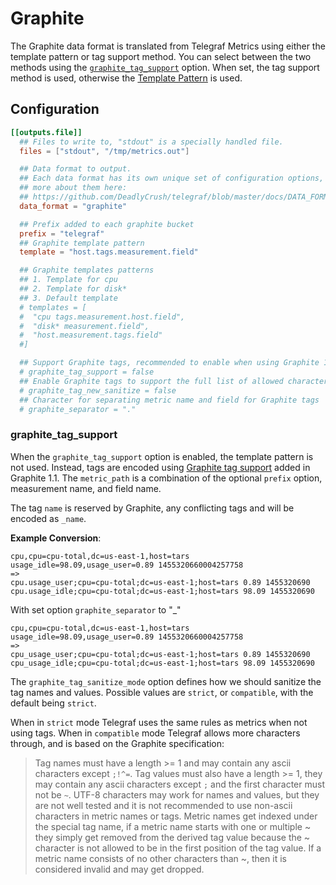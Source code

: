 # Graphite

The Graphite data format is translated from Telegraf Metrics using either the
template pattern or tag support method.  You can select between the two
methods using the [`graphite_tag_support`](#graphite-tag-support) option.  When set, the tag support
method is used, otherwise the [Template Pattern](templates) is used.

## Configuration

```toml
[[outputs.file]]
  ## Files to write to, "stdout" is a specially handled file.
  files = ["stdout", "/tmp/metrics.out"]

  ## Data format to output.
  ## Each data format has its own unique set of configuration options, read
  ## more about them here:
  ## https://github.com/DeadlyCrush/telegraf/blob/master/docs/DATA_FORMATS_OUTPUT.md
  data_format = "graphite"

  ## Prefix added to each graphite bucket
  prefix = "telegraf"
  ## Graphite template pattern
  template = "host.tags.measurement.field"

  ## Graphite templates patterns
  ## 1. Template for cpu
  ## 2. Template for disk*
  ## 3. Default template
  # templates = [
  #  "cpu tags.measurement.host.field",
  #  "disk* measurement.field",
  #  "host.measurement.tags.field"
  #]

  ## Support Graphite tags, recommended to enable when using Graphite 1.1 or later.
  # graphite_tag_support = false
  ## Enable Graphite tags to support the full list of allowed characters
  # graphite_tag_new_sanitize = false
  ## Character for separating metric name and field for Graphite tags
  # graphite_separator = "."
```

### graphite_tag_support

When the `graphite_tag_support` option is enabled, the template pattern is not
used.  Instead, tags are encoded using
[Graphite tag support](http://graphite.readthedocs.io/en/latest/tags.html)
added in Graphite 1.1.  The `metric_path` is a combination of the optional
`prefix` option, measurement name, and field name.

The tag `name` is reserved by Graphite, any conflicting tags and will be encoded as `_name`.

**Example Conversion**:

```text
cpu,cpu=cpu-total,dc=us-east-1,host=tars usage_idle=98.09,usage_user=0.89 1455320660004257758
=>
cpu.usage_user;cpu=cpu-total;dc=us-east-1;host=tars 0.89 1455320690
cpu.usage_idle;cpu=cpu-total;dc=us-east-1;host=tars 98.09 1455320690
```

With set option `graphite_separator` to "_"

```text
cpu,cpu=cpu-total,dc=us-east-1,host=tars usage_idle=98.09,usage_user=0.89 1455320660004257758
=>
cpu_usage_user;cpu=cpu-total;dc=us-east-1;host=tars 0.89 1455320690
cpu_usage_idle;cpu=cpu-total;dc=us-east-1;host=tars 98.09 1455320690
```

The `graphite_tag_sanitize_mode` option defines how we should sanitize the tag names and values. Possible values are `strict`, or `compatible`, with the default being `strict`.

When in `strict` mode Telegraf uses the same rules as metrics when not using tags.
When in `compatible` mode Telegraf allows more characters through, and is based on the Graphite specification:
>Tag names must have a length >= 1 and may contain any ascii characters except `;!^=`. Tag values must also have a length >= 1, they may contain any ascii characters except `;` and the first character must not be `~`. UTF-8 characters may work for names and values, but they are not well tested and it is not recommended to use non-ascii characters in metric names or tags. Metric names get indexed under the special tag name, if a metric name starts with one or multiple ~ they simply get removed from the derived tag value because the ~ character is not allowed to be in the first position of the tag value. If a metric name consists of no other characters than ~, then it is considered invalid and may get dropped.

[templates]: /docs/TEMPLATE_PATTERN.md
